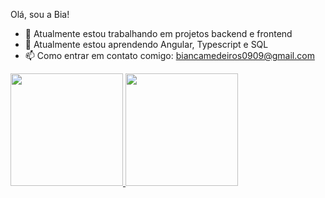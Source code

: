 Olá, sou a Bia!

- 🔭 Atualmente estou trabalhando em projetos backend e frontend
- 🌱 Atualmente estou aprendendo Angular, Typescript e SQL
- 📫 Como entrar em contato comigo: biancamedeiros0909@gmail.com

<div>
<a href="https://github.com/bianca0909">
<img height="180em" src="https://github-readme-stats.vercel.app/api?username=Bianca0909&show_icons=true&theme=dracula&include_all_commits=true&count_private=true"/>
<img height="180em" src="https://github-readme-stats.vercel.app/api/top-langs/?username=Bianca0909&layout=compact&langs_count=7&theme=dracula"/>
</div>

<gif src="https://tenor.com/view/bobs-burger-tina-belcher-fire-rage-louise-gif-12660998"/>
